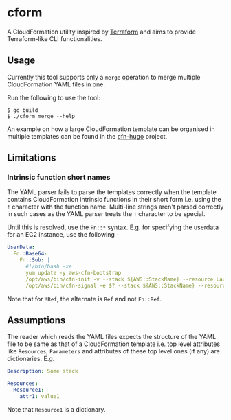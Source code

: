 # cform

A CloudFormation utility inspired by [Terraform](https://terraform.io) and aims
to provide Terraform-like CLI functionalities.

## Usage

Currently this tool supports only a `merge` operation to merge multiple 
CloudFormation YAML files in one. 

Run the following to use the tool:

```
$ go build
$ ./cform merge --help
```

An example on how a large CloudFormation template can be organised in multiple 
templates can be found in the [cfn-hugo](https://github.com/isubuz/cfn-hugo)
project.

## Limitations

### Intrinsic function short names

The YAML parser fails to parse the templates correctly when the template 
contains CloudFormation intrinsic functions in their short form i.e. using the
`!` character with the function name. Multi-line strings aren't parsed correctly
in such cases as the YAML parser treats the `!` character to be special. 

Until this is resolved, use the `Fn::*` syntax. E.g. for specifying the 
userdata for an EC2 instance, use the following -

```yaml
UserData:
  Fn::Base64:
    Fn::Sub: |
      #!/bin/bash -xe
      yum update -y aws-cfn-bootstrap
      /opt/aws/bin/cfn-init -v --stack ${AWS::StackName} --resource LaunchConfig --configsets wordpress_install --region ${AWS::Region}
      /opt/aws/bin/cfn-signal -e $? --stack ${AWS::StackName} --resource WebServerGroup --region ${AWS::Region}
```

Note that for `!Ref`, the alternate is `Ref` and not `Fn::Ref`.

## Assumptions

The reader which reads the YAML files expects the structure of the YAML file to
be same as that of a CloudFormation template i.e. top level attributes like
`Resources`, `Parameters` and attributes of these top level ones (if any) are 
dictionaries. E.g.

```yaml
Description: Some stack

Resources:
  Resource1: 
    attr1: value1
```

Note that `Resource1` is a dictionary.
